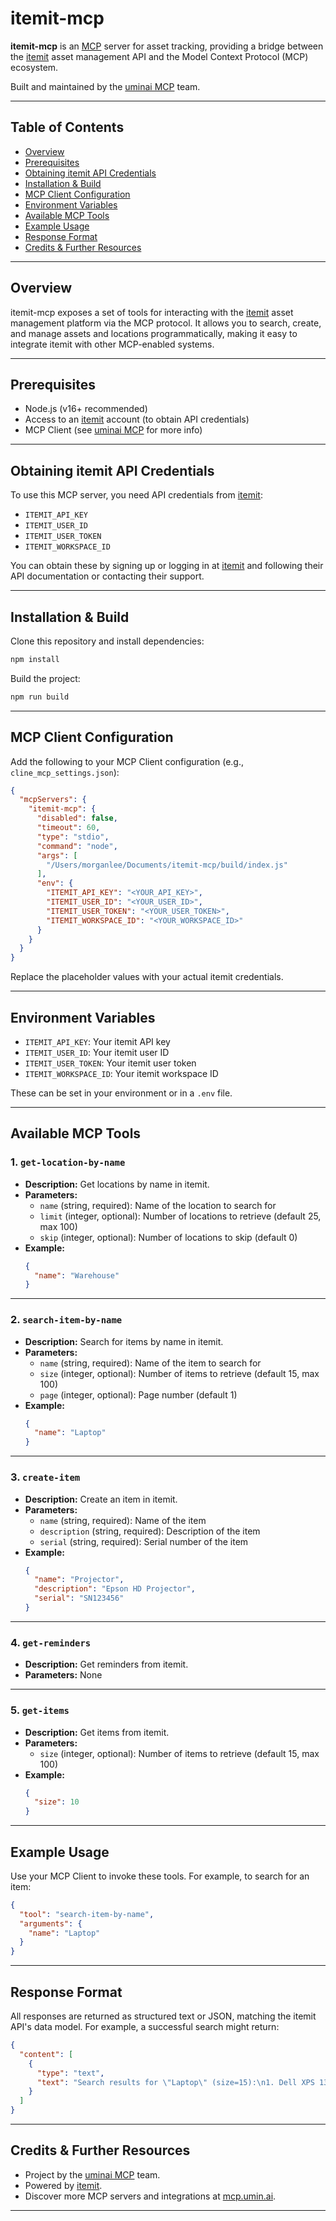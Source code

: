 # itemit-mcp

**itemit-mcp** is an [MCP](https://mcp.umin.ai) server for asset tracking, providing a bridge between the [itemit](https://itemit.com) asset management API and the Model Context Protocol (MCP) ecosystem.

Built and maintained by the [uminai MCP](https://mcp.umin.ai) team.

---

## Table of Contents

- [Overview](#overview)
- [Prerequisites](#prerequisites)
- [Obtaining itemit API Credentials](#obtaining-itemit-api-credentials)
- [Installation & Build](#installation--build)
- [MCP Client Configuration](#mcp-client-configuration)
- [Environment Variables](#environment-variables)
- [Available MCP Tools](#available-mcp-tools)
- [Example Usage](#example-usage)
- [Response Format](#response-format)
- [Credits & Further Resources](#credits--further-resources)

---

## Overview

itemit-mcp exposes a set of tools for interacting with the [itemit](https://itemit.com) asset management platform via the MCP protocol. It allows you to search, create, and manage assets and locations programmatically, making it easy to integrate itemit with other MCP-enabled systems.

---

## Prerequisites

- Node.js (v16+ recommended)
- Access to an [itemit](https://itemit.com) account (to obtain API credentials)
- MCP Client (see [uminai MCP](https://mcp.umin.ai) for more info)

---

## Obtaining itemit API Credentials

To use this MCP server, you need API credentials from [itemit](https://itemit.com):

- `ITEMIT_API_KEY`
- `ITEMIT_USER_ID`
- `ITEMIT_USER_TOKEN`
- `ITEMIT_WORKSPACE_ID`

You can obtain these by signing up or logging in at [itemit](https://itemit.com) and following their API documentation or contacting their support.

---

## Installation & Build

Clone this repository and install dependencies:

```sh
npm install
```

Build the project:

```sh
npm run build
```

---

## MCP Client Configuration

Add the following to your MCP Client configuration (e.g., `cline_mcp_settings.json`):

```json
{
  "mcpServers": {
    "itemit-mcp": {
      "disabled": false,
      "timeout": 60,
      "type": "stdio",
      "command": "node",
      "args": [
        "/Users/morganlee/Documents/itemit-mcp/build/index.js"
      ],
      "env": {
        "ITEMIT_API_KEY": "<YOUR_API_KEY>",
        "ITEMIT_USER_ID": "<YOUR_USER_ID>",
        "ITEMIT_USER_TOKEN": "<YOUR_USER_TOKEN>",
        "ITEMIT_WORKSPACE_ID": "<YOUR_WORKSPACE_ID>"
      }
    }
  }
}
```

Replace the placeholder values with your actual itemit credentials.

---

## Environment Variables

- `ITEMIT_API_KEY`: Your itemit API key
- `ITEMIT_USER_ID`: Your itemit user ID
- `ITEMIT_USER_TOKEN`: Your itemit user token
- `ITEMIT_WORKSPACE_ID`: Your itemit workspace ID

These can be set in your environment or in a `.env` file.

---

## Available MCP Tools

### 1. `get-location-by-name`

- **Description:** Get locations by name in itemit.
- **Parameters:**
  - `name` (string, required): Name of the location to search for
  - `limit` (integer, optional): Number of locations to retrieve (default 25, max 100)
  - `skip` (integer, optional): Number of locations to skip (default 0)
- **Example:**
  ```json
  {
    "name": "Warehouse"
  }
  ```

---

### 2. `search-item-by-name`

- **Description:** Search for items by name in itemit.
- **Parameters:**
  - `name` (string, required): Name of the item to search for
  - `size` (integer, optional): Number of items to retrieve (default 15, max 100)
  - `page` (integer, optional): Page number (default 1)
- **Example:**
  ```json
  {
    "name": "Laptop"
  }
  ```

---

### 3. `create-item`

- **Description:** Create an item in itemit.
- **Parameters:**
  - `name` (string, required): Name of the item
  - `description` (string, required): Description of the item
  - `serial` (string, required): Serial number of the item
- **Example:**
  ```json
  {
    "name": "Projector",
    "description": "Epson HD Projector",
    "serial": "SN123456"
  }
  ```

---

### 4. `get-reminders`

- **Description:** Get reminders from itemit.
- **Parameters:** None

---

### 5. `get-items`

- **Description:** Get items from itemit.
- **Parameters:**
  - `size` (integer, optional): Number of items to retrieve (default 15, max 100)
- **Example:**
  ```json
  {
    "size": 10
  }
  ```

---

## Example Usage

Use your MCP Client to invoke these tools. For example, to search for an item:

```json
{
  "tool": "search-item-by-name",
  "arguments": {
    "name": "Laptop"
  }
}
```

---

## Response Format

All responses are returned as structured text or JSON, matching the itemit API's data model. For example, a successful search might return:

```json
{
  "content": [
    {
      "type": "text",
      "text": "Search results for \"Laptop\" (size=15):\n1. Dell XPS 13 (ID: 1234)\n2. MacBook Pro (ID: 5678)\n..."
    }
  ]
}
```

---

## Credits & Further Resources

- Project by the [uminai MCP](https://mcp.umin.ai) team.
- Powered by [itemit](https://itemit.com).
- Discover more MCP servers and integrations at [mcp.umin.ai](https://mcp.umin.ai).

---
